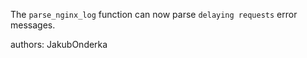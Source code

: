 The `parse_nginx_log` function can now parse `delaying requests` error messages.

authors: JakubOnderka

